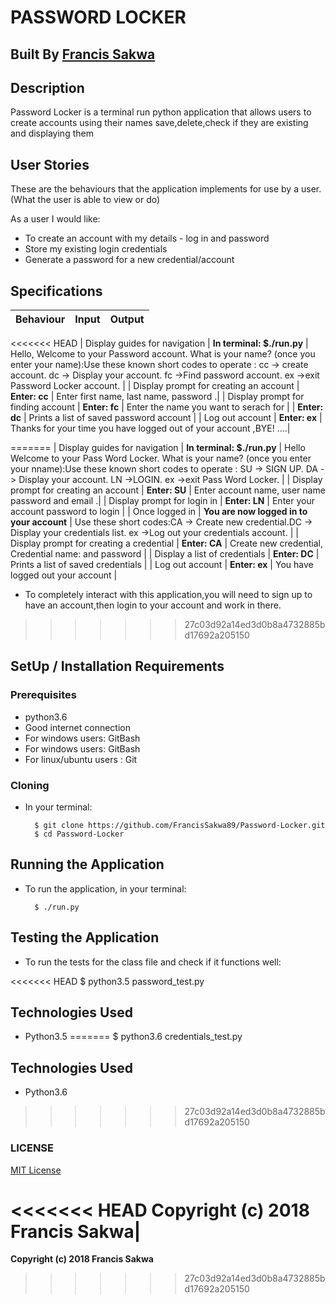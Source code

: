 # PASSWORD LOCKER

## Built By [Francis Sakwa](https://github.com/FrancisSakwa89/)

## Description
Password Locker is a terminal run python application that allows users to create accounts using their names save,delete,check if they are existing and displaying them

## User Stories
These are the behaviours that the application implements for use by a user.(What the user is able to view or do)

As a user I would like:
* To create an account with my details - log in and password
* Store my existing login credentials
* Generate a password for a new credential/account


## Specifications
| Behaviour | Input | Output |
| :---------------- | :---------------: | ------------------: |
<<<<<<< HEAD
| Display guides for navigation | **In terminal: $./run.py** | Hello, Welcome to your Password account. What is your name? (once you enter your name):Use these known short codes to operate : cc -> create account.  dc -> Display your account.  fc ->Find password account.  ex ->exit Password Locker account. |
| Display prompt for creating an account | **Enter: cc** | Enter first name, last name, password  .|
| Display prompt for finding account | **Enter: fc** | Enter the name you want to serach for  |
| **Enter: dc** | Prints a list of saved password account |
| Log out account  | **Enter: ex** | Thanks for your time you have logged out of your account ,BYE! ....|

=======
| Display guides for navigation | **In terminal: $./run.py** | Hello Welcome to your Pass Word Locker. What is your name? (once you enter your nname):Use these known short codes to operate : SU -> SIGN UP.  DA -> Display your account.  LN ->LOGIN.  ex ->exit Pass Word Locker. |
| Display prompt for creating an account | **Enter: SU** | Enter account name, user name password and email .|
| Display prompt for login in | **Enter: LN** | Enter your account password to login |
| Once logged in | **You are now logged in to your  account** |  Use these short codes:CA -> Create new credential.DC -> Display your credentials list.  ex ->Log out your credentials account. |
| Display prompt for creating a credential | **Enter: CA** | Create new credential, Credential name: and password |
| Display a list of credentials | **Enter: DC** | Prints a list of saved credentials |
| Log out account  | **Enter: ex** | You have logged out your  account |

* To completely interact with this application,you will need to sign up to have an account,then login to your account and work in there.
>>>>>>> 27c03d92a14ed3d0b8a4732885bd17692a205150

## SetUp / Installation Requirements
### Prerequisites
* python3.6
* Good internet connection
* For windows users:  GitBash
*  For windows users:  GitBash
* For linux/ubuntu users : Git


### Cloning
* In your terminal:

        $ git clone https://github.com/FrancisSakwa89/Password-Locker.git
        $ cd Password-Locker

## Running the Application
* To run the application, in your terminal:

        $ ./run.py


## Testing the Application
* To run the tests for the class file and check if it functions well:

<<<<<<< HEAD
        $ python3.5 password_test.py

## Technologies Used
* Python3.5
=======
        $ python3.6 credentials_test.py

## Technologies Used
* Python3.6
>>>>>>> 27c03d92a14ed3d0b8a4732885bd17692a205150

### LICENSE
[MIT License](https://choosealicense.com/licenses/mit/#)

<<<<<<< HEAD
 __Copyright (c) 2018 Francis Sakwa__|
=======
 __Copyright (c) 2018 Francis Sakwa__
>>>>>>> 27c03d92a14ed3d0b8a4732885bd17692a205150

